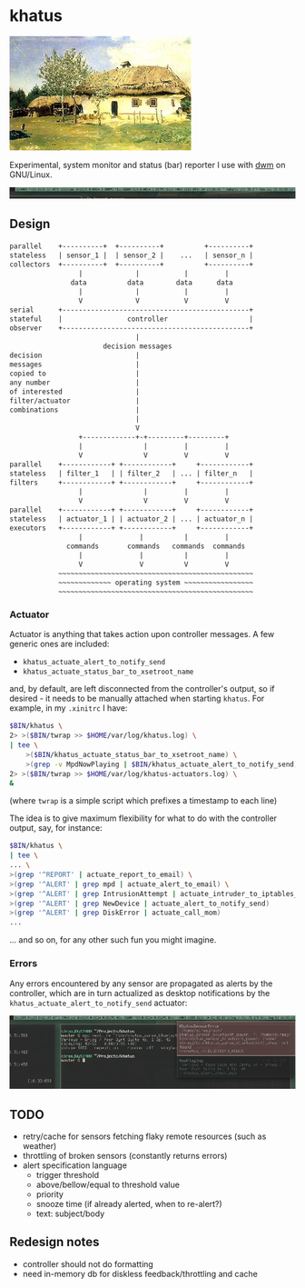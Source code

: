 khatus
======
![mascot](mascot.jpg)

Experimental, system monitor and status (bar) reporter I use with
[dwm](https://dwm.suckless.org/) on GNU/Linux.

![screenshot](screenshot.jpg)


Design
------

```
parallel    +----------+  +----------+          +----------+
stateless   | sensor_1 |  | sensor_2 |    ...   | sensor_n |
collectors  +----------+  +----------+          +----------+
                 |             |           |         |
               data          data        data      data
                 |             |           |         |
                 V             V           V         V
serial      +----------------------------------------------+
stateful    |                controller                    |
observer    +----------------------------------------------+
                               |
                       decision messages
decision                       |
messages                       |
copied to                      |
any number                     |
of interested                  |
filter/actuator                |
combinations                   |
                               |
                               V
                 +-------------+-+---------+---------+
                 |               |         |         |
                 V               V         V         V
parallel    +------------+ +------------+     +------------+
stateless   | filter_1   | | filter_2   | ... | filter_n   |
filters     +------------+ +------------+     +------------+
                 |               |         |         |
                 V               V         V         V
parallel    +------------+ +------------+     +------------+
stateless   | actuator_1 | | actuator_2 | ... | actuator_n |
executors   +------------+ +------------+     +------------+
                 |              |          |         |
              commands       commands   commands  commands
                 |              |          |         |
                 V              V          V         V
            ~~~~~~~~~~~~~~~~~~~~~~~~~~~~~~~~~~~~~~~~~~~~~~~~
            ~~~~~~~~~~~~~ operating system ~~~~~~~~~~~~~~~~~
            ~~~~~~~~~~~~~~~~~~~~~~~~~~~~~~~~~~~~~~~~~~~~~~~~
```

### Actuator
Actuator is anything that takes action upon controller messages. A few generic
ones are included:

- `khatus_actuate_alert_to_notify_send`
- `khatus_actuate_status_bar_to_xsetroot_name`

and, by default, are left disconnected from the controller's output, so if
desired - it needs to be manually attached when starting `khatus`. For example,
in my `.xinitrc` I have:

```sh
$BIN/khatus \
2> >($BIN/twrap >> $HOME/var/log/khatus.log) \
| tee \
    >($BIN/khatus_actuate_status_bar_to_xsetroot_name) \
    >(grep -v MpdNowPlaying | $BIN/khatus_actuate_alert_to_notify_send) \
2> >($BIN/twrap >> $HOME/var/log/khatus-actuators.log) \
&
```
(where `twrap` is a simple script which prefixes a timestamp to each line)

The idea is to give maximum flexibility for what to do with the controller
output, say, for instance:

```sh
$BIN/khatus \
| tee \
... \
>(grep '^REPORT' | actuate_report_to_email) \
>(grep '^ALERT' | grep mpd | actuate_alert_to_email) \
>(grep '^ALERT' | grep IntrusionAttempt | actuate_intruder_to_iptables_drop) \
>(grep '^ALERT' | grep NewDevice | actuate_alert_to_notify_send)
>(grep '^ALERT' | grep DiskError | actuate_call_mom)
...
```
... and so on, for any other such fun you might imagine.

### Errors
Any errors encountered by any sensor are propagated as alerts by the
controller, which are in turn actualized as desktop notifications by the
`khatus_actuate_alert_to_notify_send` actuator:

![screenshot-self-error-propagation](screenshot-self-error-propagation.jpg)

TODO
----

- retry/cache for sensors fetching flaky remote resources (such as weather)
- throttling of broken sensors (constantly returns errors)
- alert specification language
    - trigger threshold
    - above/bellow/equal to threshold value
    - priority
    - snooze time (if already alerted, when to re-alert?)
    - text: subject/body

Redesign notes
--------------

- controller should not do formatting
- need in-memory db for diskless feedback/throttling and cache
